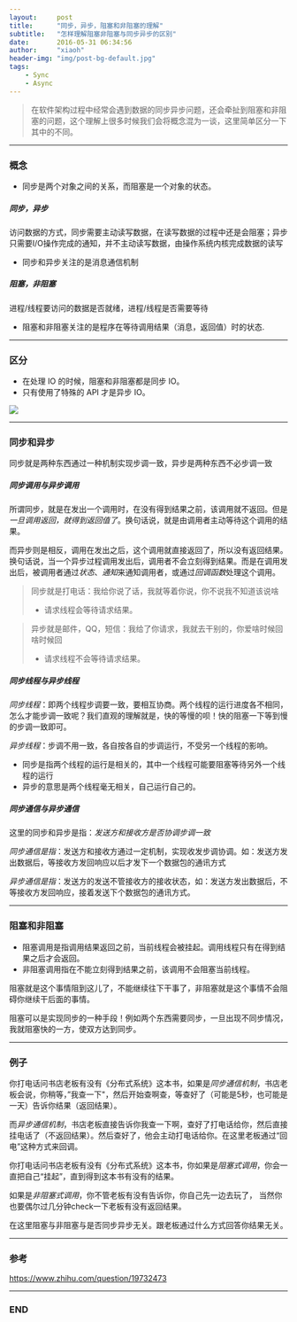 ```yaml
---
layout:     post
title:      "同步，异步，阻塞和非阻塞的理解"
subtitle:   "怎样理解阻塞非阻塞与同步异步的区别"
date:       2016-05-31 06:34:56
author:     "xiaoh"
header-img: "img/post-bg-default.jpg"
tags:
    - Sync
    - Async
---
```


> 在软件架构过程中经常会遇到数据的同步异步问题，还会牵扯到阻塞和非阻塞的问题，这个理解上很多时候我们会将概念混为一谈，这里简单区分一下其中的不同。

---

### 概念

* 同步是两个对象之间的关系，而阻塞是一个对象的状态。

##### 同步，异步

访问数据的方式，同步需要主动读写数据，在读写数据的过程中还是会阻塞；异步只需要I/O操作完成的通知，并不主动读写数据，由操作系统内核完成数据的读写

* 同步和异步关注的是消息通信机制

##### 阻塞，非阻塞

进程/线程要访问的数据是否就绪，进程/线程是否需要等待

* 阻塞和非阻塞关注的是程序在等待调用结果（消息，返回值）时的状态.

---

### 区分

* 在处理 IO 的时候，阻塞和非阻塞都是同步 IO。
* 只有使用了特殊的 API 才是异步 IO。

![](http://www.xiaoh.me/img/post-sync.jpg)

---

### 同步和异步

同步就是两种东西通过一种机制实现步调一致，异步是两种东西不必步调一致

##### 同步调用与异步调用

所谓同步，就是在发出一个调用时，在没有得到结果之前，该调用就不返回。但是*一旦调用返回，就得到返回值了*。换句话说，就是由调用者主动等待这个调用的结果。

而异步则是相反，调用在发出之后，这个调用就直接返回了，所以没有返回结果。换句话说，当一个异步过程调用发出后，调用者不会立刻得到结果。而是在调用发出后，被调用者通过*状态*、*通知*来通知调用者，或通过*回调函数*处理这个调用。

> 同步就是打电话：我给你说了话，我就等着你说，你不说我不知道该说啥
> * 请求线程会等待请求结果。

> 异步就是邮件，QQ，短信：我给了你请求，我就去干别的，你爱啥时候回啥时候回
> * 请求线程不会等待请求结果。

##### 同步线程与异步线程

*同步线程*：即两个线程步调要一致，要相互协商。两个线程的运行进度各不相同，怎么才能步调一致呢？我们直观的理解就是，快的等慢的呗！快的阻塞一下等到慢的步调一致即可。

*异步线程*：步调不用一致，各自按各自的步调运行，不受另一个线程的影响。

* 同步是指两个线程的运行是相关的，其中一个线程可能要阻塞等待另外一个线程的运行
* 异步的意思是两个线程毫无相关，自己运行自己的。

##### 同步通信与异步通信

这里的同步和异步是指：*发送方和接收方是否协调步调一致*

*同步通信是指*：发送方和接收方通过一定机制，实现收发步调协调。如：发送方发出数据后，等接收方发回响应以后才发下一个数据包的通讯方式

*异步通信是指*：发送方的发送不管接收方的接收状态，如：发送方发出数据后，不等接收方发回响应，接着发送下个数据包的通讯方式。

---

### 阻塞和非阻塞

* 阻塞调用是指调用结果返回之前，当前线程会被挂起。调用线程只有在得到结果之后才会返回。
* 非阻塞调用指在不能立刻得到结果之前，该调用不会阻塞当前线程。

阻塞就是这个事情阻到这儿了，不能继续往下干事了，非阻塞就是这个事情不会阻碍你继续干后面的事情。

阻塞可以是实现同步的一种手段！例如两个东西需要同步，一旦出现不同步情况，我就阻塞快的一方，使双方达到同步。

---

### 例子

你打电话问书店老板有没有《分布式系统》这本书，如果是*同步通信机制*，书店老板会说，你稍等，”我查一下"，然后开始查啊查，等查好了（可能是5秒，也可能是一天）告诉你结果（返回结果）。

而*异步通信机制*，书店老板直接告诉你我查一下啊，查好了打电话给你，然后直接挂电话了（不返回结果）。然后查好了，他会主动打电话给你。在这里老板通过“回电”这种方式来回调。

你打电话问书店老板有没有《分布式系统》这本书，你如果是*阻塞式调用*，你会一直把自己“挂起”，直到得到这本书有没有的结果。

如果是*非阻塞式调用*，你不管老板有没有告诉你，你自己先一边去玩了， 当然你也要偶尔过几分钟check一下老板有没有返回结果。

在这里阻塞与非阻塞与是否同步异步无关。跟老板通过什么方式回答你结果无关。

---

### 参考

<https://www.zhihu.com/question/19732473>

---

### END


